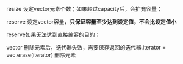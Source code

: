 resize 设定vector元素个数；如果超过capacity后，会扩充容量；

reserve 设定vector容量，**只保证容量至少达到设定值，不会比设定值小**

reserve如果无法达到直接缩容的目的；

vector 删除元素后，迭代器失效，需要保存返回的迭代器.iterator = vec.erase(iterator) 删除元素